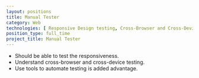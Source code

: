 ```yaml
---
layout: positions
title: Manual Tester
category: Web
technologies: [ Responsive Design testing, Cross-Browser and Cross-Device testing]
position_type: full_time
project_title: Manual Tester
---
```


- Should be able to test the responsiveness.
- Understand cross-browser and cross-device testing.
- Use tools to automate testing is added advantage.
